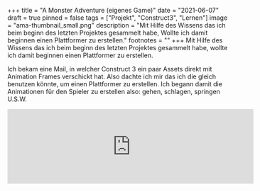 +++
title = "A Monster Adventure (eigenes Game)"
date = "2021-06-07"
draft = true
pinned = false
tags = ["Projekt", "Construct3", "Lernen"]
image = "ama-thumbnail_small.png"
description = "Mit Hilfe des Wissens das ich beim beginn des letzten Projektes gesammelt habe, Wollte ich damit beginnen einen Plattformer zu erstellen."
footnotes = ""
+++
Mit Hilfe des Wissens das ich beim beginn des letzten Projektes gesammelt habe, wollte ich damit beginnen einen Plattformer zu erstellen. 

Ich bekam eine Mail, in welcher Construct 3 ein paar Assets direkt mit Animation Frames verschickt hat. Also dachte ich mir das ich die gleich benutzen könnte, um einen Plattformer zu erstellen. Ich begann damit die Animationen für den Spieler zu erstellen also: gehen, schlagen, springen U.S.W.

<iframe frameborder="0" src="https://itch.io/embed/1088514?linkback=true&amp;border_width=2&amp;bg_color=b3e797&amp;fg_color=222222&amp;link_color=ed0000&amp;border_color=5f5f5f" width="554" height="169"><a href="https://jerome-fischer.itch.io/a-monster-adventure">A Monster adventure by Jerome  Fischer</a></iframe>